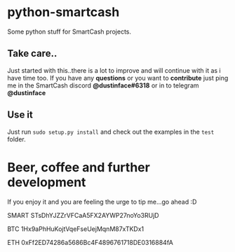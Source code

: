 # python-smartcash
Some python stuff for SmartCash projects.

## Take care..
Just started with this..there is a lot to improve and will continue with it as i have time too. If you have any **questions** or you want to **contribute** just ping me in the SmartCash discord **@dustinface#6318** or in to telegram **@dustinface**

## Use it

Just run `sudo setup.py install` and check out the examples in the `test` folder.

# Beer, coffee and further development
If you enjoy it and you are feeling the urge to tip me...go ahead :D

SMART STsDhYJZZrVFCaA5FX2AYWP27noYo3RUjD

BTC 1Hx9aPhHuKojtVqeFseUejMqnM87xTKDx1

ETH 0xFf2ED74286a5686Bc4F4896761718DE0316884fA
